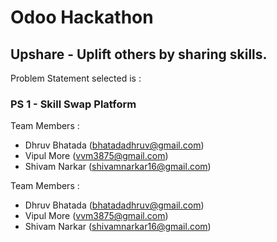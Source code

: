 # Odoo Hackathon

## Upshare - Uplift others by sharing skills.

Problem Statement selected is :

### PS 1 - Skill Swap Platform

Team Members : 

- Dhruv Bhatada (bhatadadhruv@gmail.com)
- Vipul More (vvm3875@gmail.com)
- Shivam Narkar (shivamnarkar16@gmail.com)


Team Members : 

- Dhruv Bhatada (bhatadadhruv@gmail.com)
- Vipul More (vvm3875@gmail.com)
- Shivam Narkar (shivamnarkar16@gmail.com)